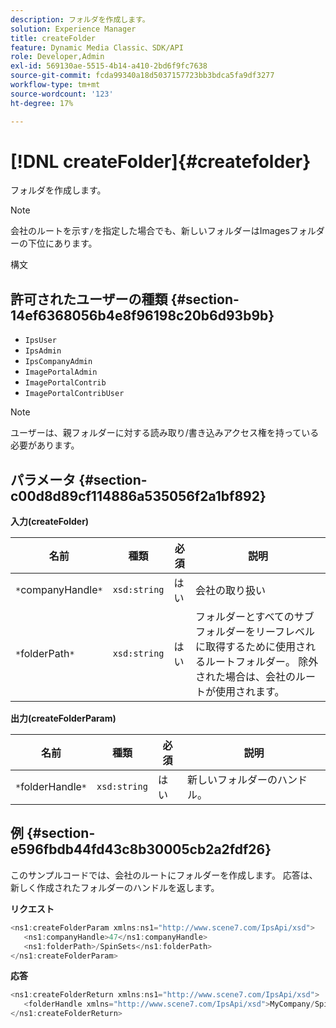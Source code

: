 ```yaml
---
description: フォルダを作成します。
solution: Experience Manager
title: createFolder
feature: Dynamic Media Classic、SDK/API
role: Developer,Admin
exl-id: 569130ae-5515-4b14-a410-2bd6f9fc7638
source-git-commit: fcda99340a18d5037157723bb3bdca5fa9df3277
workflow-type: tm+mt
source-wordcount: '123'
ht-degree: 17%

---
```


# [!DNL createFolder]{#createfolder}

フォルダを作成します。

>[!NOTE]
>
>会社のルートを示す`/`を指定した場合でも、新しいフォルダーはImagesフォルダーの下位にあります。

構文

## 許可されたユーザーの種類 {#section-14ef6368056b4e8f96198c20b6d93b9b}

* `IpsUser`
* `IpsAdmin`
* `IpsCompanyAdmin`
* `ImagePortalAdmin`
* `ImagePortalContrib`
* `ImagePortalContribUser`

>[!NOTE]
>
>ユーザーは、親フォルダーに対する読み取り/書き込みアクセス権を持っている必要があります。

## パラメータ {#section-c00d8d89cf114886a535056f2a1bf892}

**入力(createFolder)**

| 名前 | 種類 | 必須 | 説明 |
|---|---|---|---|
| `*`companyHandle`*` | `xsd:string` | はい | 会社の取り扱い |
| `*`folderPath`*` | `xsd:string` | はい | フォルダーとすべてのサブフォルダーをリーフレベルに取得するために使用されるルートフォルダー。 除外された場合は、会社のルートが使用されます。 |

**出力(createFolderParam)**

| 名前 | 種類 | 必須 | 説明 |
|---|---|---|---|
| `*`folderHandle`*` | `xsd:string` | はい | 新しいフォルダーのハンドル。 |

## 例 {#section-e596fbdb44fd43c8b30005cb2a2fdf26}

このサンプルコードでは、会社のルートにフォルダーを作成します。 応答は、新しく作成されたフォルダーのハンドルを返します。

**リクエスト**

```java
<ns1:createFolderParam xmlns:ns1="http://www.scene7.com/IpsApi/xsd">
   <ns1:companyHandle>47</ns1:companyHandle>
   <ns1:folderPath>/SpinSets</ns1:folderPath>
</ns1:createFolderParam>
```

**応答**

```java
<ns1:createFolderReturn xmlns:ns1="http://www.scene7.com/IpsApi/xsd">
   <folderHandle xmlns="http://www.scene7.com/IpsApi/xsd">MyCompany/SpinSets/</folderHandle>
</ns1:createFolderReturn>
```
